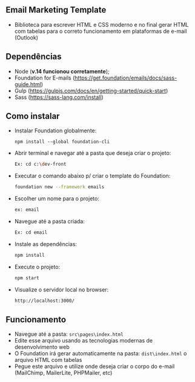 ## Email Marketing Template

- Biblioteca para escrever HTML e CSS moderno e no final gerar HTML com tabelas para o correto funcionamento em plataformas de e-mail (Outlook)

## Dependências

- Node (**v.14 funcionou corretamente**);
- Foundation for E-mails (https://get.foundation/emails/docs/sass-guide.html)
- Gulp (https://gulpjs.com/docs/en/getting-started/quick-start)
- Sass (https://sass-lang.com/install)

## Como instalar

- Instalar Foundation globalmente:

  ```
  npm install --global foundation-cli
  ```

- Abrir terminal e navegar até a pasta que deseja criar o projeto:

  ```bash
  Ex: cd c:\dev-front
  ```

- Executar o comando abaixo p/ criar o template do Foundation:

  ```bash
  foundation new --framework emails
  ```

- Escolher um nome para o projeto:

  ```bash
  ex: email
  ```

- Navegue até a pasta criada:

  ```bash
  Ex: cd email
  ```

- Instale as dependências:

  ```bash
  npm install
  ```

- Execute o projeto:

  ```bash
  npm start
  ```

- Visualize o servidor local no browser:

  ```bash
  http://localhost:3000/
  ```

## Funcionamento

- Navegue até a pasta: `src\pages\index.html`
- Edite esse arquivo usando as tecnologias modernas de desenvolvimento web
- O Foundation irá gerar automaticamente na pasta: `dist\index.html` o arquivo HTML com tabelas
- Pegue este arquivo e utilize onde deseja criar o corpo do e-mail (MailChimp, MailerLite, PHPMailer, etc)
